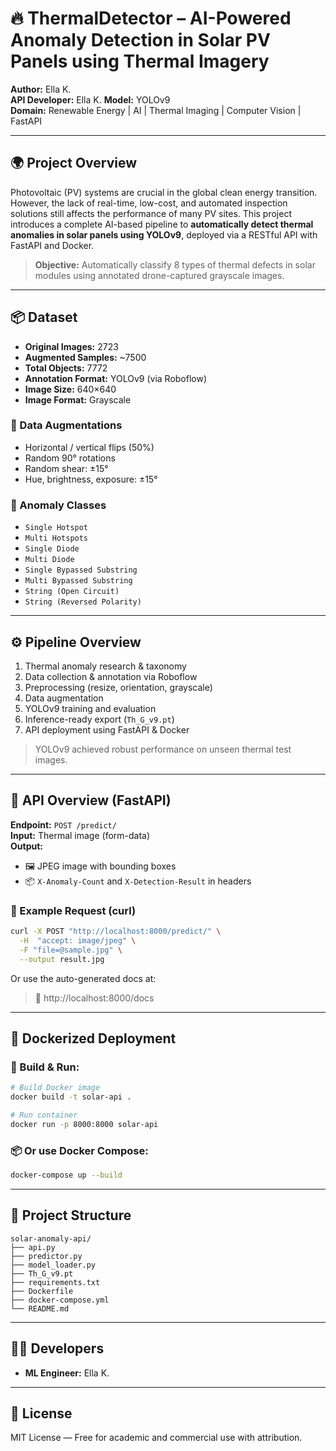 # 🔥 ThermalDetector – AI-Powered Anomaly Detection in Solar PV Panels using Thermal Imagery

**Author:** Ella K.  
**API Developer:** Ella K. 
**Model:** YOLOv9  
**Domain:** Renewable Energy | AI | Thermal Imaging | Computer Vision | FastAPI

---

## 🌍 Project Overview

Photovoltaic (PV) systems are crucial in the global clean energy transition. However, the lack of real-time, low-cost, and automated inspection solutions still affects the performance of many PV sites. This project introduces a complete AI-based pipeline to **automatically detect thermal anomalies in solar panels using YOLOv9**, deployed via a RESTful API with FastAPI and Docker.

> **Objective:** Automatically classify 8 types of thermal defects in solar modules using annotated drone-captured grayscale images.

---

## 📦 Dataset

- **Original Images:** 2723  
- **Augmented Samples:** ~7500  
- **Total Objects:** 7772  
- **Annotation Format:** YOLOv9 (via Roboflow)  
- **Image Size:** 640×640  
- **Image Format:** Grayscale

### 🔄 Data Augmentations

- Horizontal / vertical flips (50%)  
- Random 90° rotations  
- Random shear: ±15°  
- Hue, brightness, exposure: ±15°  

### 🧪 Anomaly Classes

- `Single Hotspot`  
- `Multi Hotspots`  
- `Single Diode`  
- `Multi Diode`  
- `Single Bypassed Substring`  
- `Multi Bypassed Substring`  
- `String (Open Circuit)`  
- `String (Reversed Polarity)`

---

## ⚙️ Pipeline Overview

1. Thermal anomaly research & taxonomy  
2. Data collection & annotation via Roboflow  
3. Preprocessing (resize, orientation, grayscale)  
4. Data augmentation  
5. YOLOv9 training and evaluation  
6. Inference-ready export (`Th_G_v9.pt`)  
7. API deployment using FastAPI & Docker  


> YOLOv9 achieved robust performance on unseen thermal test images.

---

## 🧠 API Overview (FastAPI)

**Endpoint:** `POST /predict/`  
**Input:** Thermal image (form-data)  
**Output:**  
- 🖼️ JPEG image with bounding boxes  
- 📦 `X-Anomaly-Count` and `X-Detection-Result` in headers

### 🔁 Example Request (curl)

```bash
curl -X POST "http://localhost:8000/predict/" \
  -H  "accept: image/jpeg" \
  -F "file=@sample.jpg" \
  --output result.jpg
```

Or use the auto-generated docs at:

> 🔗 http://localhost:8000/docs

---

## 🐳 Dockerized Deployment

### 🔧 Build & Run:

```bash
# Build Docker image
docker build -t solar-api .

# Run container
docker run -p 8000:8000 solar-api
```

### 📦 Or use Docker Compose:

```bash
docker-compose up --build
```

---

## 📁 Project Structure

```
solar-anomaly-api/
├── api.py
├── predictor.py
├── model_loader.py
├── Th_G_v9.pt
├── requirements.txt
├── Dockerfile
├── docker-compose.yml
└── README.md
```

---

## 👨‍💻 Developers

- **ML Engineer:** Ella K.  

---

## 📜 License

MIT License — Free for academic and commercial use with attribution.
```
